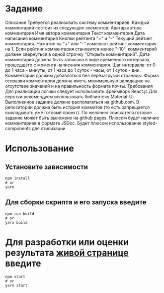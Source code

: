 # Задание

Описание
Требуется реализовать систему комментариев.
Каждый комментарий состоит из следующих элементов:
Аватар автора комментария
Имя автора комментария
Текст комментария
Дата написания комментария
Кнопки рейтинга "+" и "-"
Текущий рейтинг комментария.
Нажатие на "+" или "-" изменяют рейтинг комментария на 1. Если рейтинг комментария становится менее "-10", комментарий должен свернуться в одной строчку "Открыть комментарий".
Дата комментария должна быть записана в виде временного интервала, прошедшего с момента написания комментария. Шаг интервала: от 0 до 1 часа - минуты, от 1 часа до 1 суток - часы, от 1 суток - дни.
Комментарии должны добавляться без перезагрузки страницы.
Форма отправки комментария должна иметь минимальную валидацию на отсутствие значений и на правильность формата почты.
Требования
Для реализации логики следует использовать фреймворк React.js
Для верстки рекомендуем использовать библиотеку Material-UI
Выполненное задание должно располагаться на github.com.
В репозитории должна быть история коммитов (то есть запрещается выкладывать уже готовый проект).
По желанию соискателя готовое задание может быть выложено на github pages.
Плюсом будет наличие комментариев в формате JSDoc.
Будет плюсом использование styled-components для стилизации

# Использование

## Установите зависимости

```
npm install
# or
yarn
```

## Для сборки скрипта и его запуска введите

```
npm run build
# or
yarn build
```

# Для разработки или оценки результата [живой странице](http://localhost:3000/) введите

```
npm start
# or
yarn start
```
